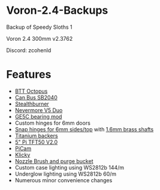 # Voron-2.4-Backups
Backup of Speedy Sloths 1

Voron 2.4 300mm v2.3762

Discord: zcohenld

# Features
- [BTT Octopus](https://github.com/bigtreetech/BIGTREETECH-OCTOPUS-V1.0)
- [Can Bus SB2040](https://github.com/Mellow-3D/Fly-SB2040)
- [Stealthburner](https://github.com/VoronDesign/Voron-Stealthburner)
- [Nevermore V5 Duo](https://github.com/nevermore3d/Nevermore_Micro)
- [GE5C bearing mod](https://github.com/VoronDesign/VoronUsers/tree/master/printer_mods/hartk1213/Voron2.4_GE5C)
- Custom hinges for 6mm doors
- [Snap hinges for 6mm sides/top](https://github.com/VoronDesign/VoronUsers/tree/master/printer_mods/richardjm/snap-latch-2020) with [1.6mm brass shafts](https://www.aliexpress.us/item/2251832721555019.html)
- [Titanium backers](https://github.com/tanaes/whopping_Voron_mods/tree/main/extrusion_backers)
- [5" Pi TFT50 V2.0](https://github.com/bigtreetech/BIGTREETECH-TouchScreenHardware/tree/master/BTT%20Pi%20TFT50%20V2.0%20Github)
- [PiCam](https://github.com/VoronDesign/VoronUsers/tree/master/printer_mods/richardjm/picam-corner)
- [Klicky](https://github.com/jlas1/Klicky-Probe)
- [Nozzle Brush and purge bucket](https://github.com/VoronDesign/VoronUsers/tree/master/orphaned_mods/printer_mods/edwardyeeks/Decontaminator_Purge_Bucket_%26_Nozzle_Scrubber)
- Custom case lighting using WS2812b 144/m
- Underglow lighting using WS2812b 60/m
- Numerous minor convenience changes

